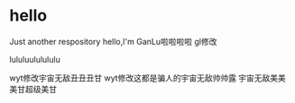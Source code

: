 # hello
Just another respository
hello,I'm GanLu啦啦啦啦
gl修改

lululuululululu

wyt修改宇宙无敌丑丑丑甘
wyt修改这都是骗人的宇宙无敌帅帅露
宇宙无敌美美美甘超级美甘
